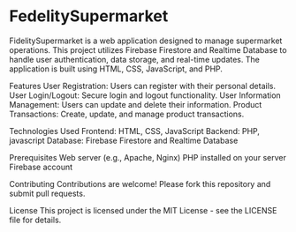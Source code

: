 # FedelitySupermarket
FidelitySupermarket is a web application designed to manage supermarket operations. This project utilizes Firebase Firestore and Realtime Database to handle user authentication, data storage, and real-time updates. The application is built using HTML, CSS, JavaScript, and PHP.

Features
User Registration: Users can register with their personal details.
User Login/Logout: Secure login and logout functionality.
User Information Management: Users can update and delete their information.
Product Transactions: Create, update, and manage product transactions.

Technologies Used
Frontend: HTML, CSS, JavaScript
Backend: PHP, javascript
Database: Firebase Firestore and Realtime Database

Prerequisites
Web server (e.g., Apache, Nginx)
PHP installed on your server
Firebase account

Contributing
Contributions are welcome! Please fork this repository and submit pull requests.

License
This project is licensed under the MIT License - see the LICENSE file for details.
